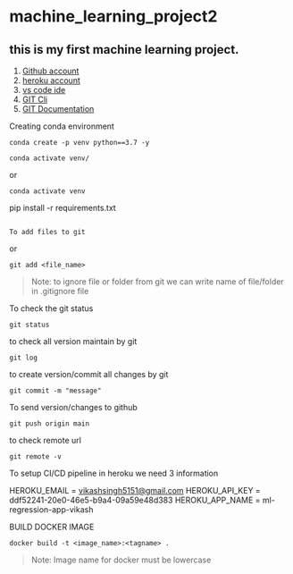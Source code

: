 # machine_learning_project2
## this is my first machine learning project.

1. [Github account](https://github.com)
2. [heroku account](https://dashboard.heroku.com/login)
3. [vs code ide](https://code.visualstdio.com/download)
4. [GIT Cli](https://git-scm.com/downloads)
5. [GIT Documentation](https://git-scm.com/docs/gittutorial)


Creating conda environment
```
conda create -p venv python==3.7 -y
```

```
conda activate venv/
```
or
```
conda activate venv
``` 
pip install -r requirements.txt
```

To add files to git
```
or
```
git add <file_name>
```

> Note: to ignore file or folder from git we can write name of file/folder in .gitignore file

To check the git status
```
git status
```
to check all version maintain by git
```
git log
```

to create version/commit all changes by git
```
git commit -m "message"
```

To send version/changes to github
```
git push origin main
```
to check remote url
```
git remote -v
```

To setup CI/CD pipeline in heroku we need 3 information

HEROKU_EMAIL = vikashsingh5151@gmail.com
HEROKU_API_KEY = ddf52241-20e0-46e5-b9a4-09a59e48d383
HEROKU_APP_NAME = ml-regression-app-vikash 


BUILD DOCKER IMAGE
```
docker build -t <image_name>:<tagname> .
```
> Note: Image name for docker must be lowercase